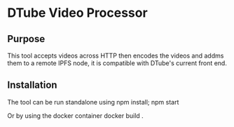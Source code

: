 # DTube Video Processor

## Purpose

This tool accepts videos across HTTP then encodes the videos and addms them to a remote IPFS node, it is compatible with DTube's current front end. 

## Installation

The tool can be run standalone using 
    npm install; npm start
    
Or by using the docker container
   docker build . 
